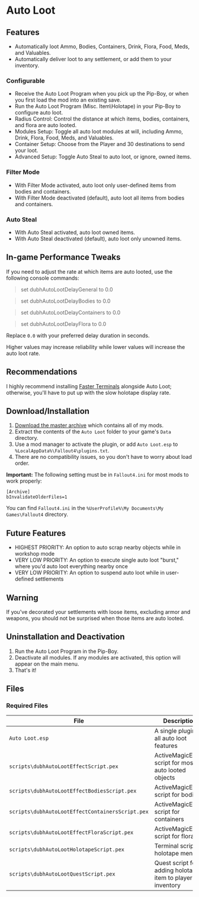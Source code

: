 # Auto Loot

## Features

* Automatically loot Ammo, Bodies, Containers, Drink, Flora, Food, Meds, and Valuables.
* Automatically deliver loot to any settlement, or add them to your inventory.

### Configurable

* Receive the Auto Loot Program when you pick up the Pip-Boy, or when you first load the mod into an existing save.
* Run the Auto Loot Program (Misc. Item\Holotape) in your Pip-Boy to configure auto loot.
* Radius Control: Control the distance at which items, bodies, containers, and flora are auto looted.
* Modules Setup: Toggle all auto loot modules at will, including Ammo, Drink, Flora, Food, Meds, and Valuables.
* Container Setup: Choose from the Player and 30 destinations to send your loot.
* Advanced Setup: Toggle Auto Steal to auto loot, or ignore, owned items.

### Filter Mode

* With Filter Mode activated, auto loot only user-defined items from bodies and containers.
* With Filter Mode deactivated (default), auto loot all items from bodies and containers.

### Auto Steal

* With Auto Steal activated, auto loot owned items.
* With Auto Steal deactivated (default), auto loot only unowned items.

## In-game Performance Tweaks

If you need to adjust the rate at which items are auto looted, use the following console commands:

> set dubhAutoLootDelayGeneral to 0.0

> set dubhAutoLootDelayBodies to 0.0

> set dubhAutoLootDelayContainers to 0.0

> set dubhAutoLootDelayFlora to 0.0

Replace `0.0` with your preferred delay duration in seconds.

Higher values may increase reliability while lower values will increase the auto loot rate.

## Recommendations

I highly recommend installing [Faster Terminals](https://github.com/fireundubh/fo4-mods/tree/master/Faster%20Terminals) alongside Auto Loot; otherwise, you'll have to put up with the slow holotape display rate.

## Download/Installation

1. [Download the master archive](https://github.com/fireundubh/fo4-mods/archive/master.zip) which contains all of my mods.
2. Extract the contents of the `Auto Loot` folder to your game's `Data` directory.
3. Use a mod manager to activate the plugin, or add `Auto Loot.esp` to `%LocalAppData%\Fallout4\plugins.txt`.
4. There are no compatibility issues, so you don't have to worry about load order.

**Important:** The following setting must be in `Fallout4.ini` for most mods to work properly:

```
[Archive]
bInvalidateOlderFiles=1
```

You can find `Fallout4.ini` in the `%UserProfile%\My Documents\My Games\Fallout4` directory.

## Future Features

* HIGHEST PRIORITY: An option to auto scrap nearby objects while in workshop mode
* VERY LOW PRIORITY: An option to execute single auto loot "burst," where you'd auto loot everything nearby once
* VERY LOW PRIORITY: An option to suspend auto loot while in user-defined settlements

## Warning

If you've decorated your settlements with loose items, excluding armor and weapons, you should not be surprised when those items are auto looted.

## Uninstallation and Deactivation

1. Run the Auto Loot Program in the Pip-Boy.
2. Deactivate all modules. If any modules are activated, this option will appear on the main menu.
3. That's it!

## Files

### Required Files

File | Description
--- | ---
`Auto Loot.esp` | A single plugin for all auto loot features
`scripts\dubhAutoLootEffectScript.pex` | ActiveMagicEffect script for most auto looted objects
`scripts\dubhAutoLootEffectBodiesScript.pex` | ActiveMagicEffect script for bodies
`scripts\dubhAutoLootEffectContainersScript.pex` | ActiveMagicEffect script for containers
`scripts\dubhAutoLootEffectFloraScript.pex` | ActiveMagicEffect script for flora
`scripts\dubhAutoLootHolotapeScript.pex` | Terminal script for holotape menu
`scripts\dubhAutoLootQuestScript.pex` | Quest script for adding holotape item to player's inventory